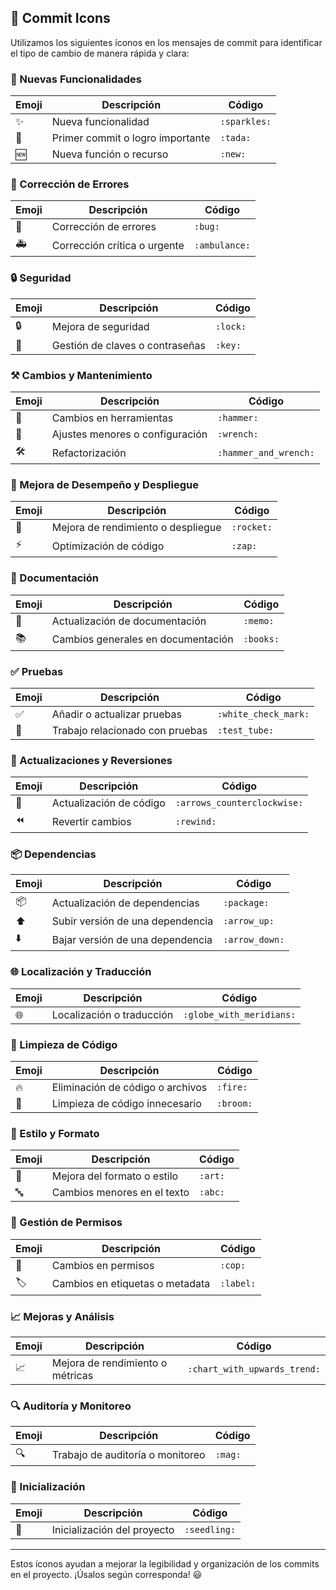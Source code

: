 ## 📌 Commit Icons

Utilizamos los siguientes íconos en los mensajes de commit para identificar el tipo de cambio de manera rápida y clara:

### 🌟 Nuevas Funcionalidades
| Emoji   | Descripción                          | Código                      |
|---------|--------------------------------------|-----------------------------|
| ✨      | Nueva funcionalidad                  | `:sparkles:`                |
| 🎉      | Primer commit o logro importante     | `:tada:`                    |
| 🆕      | Nueva función o recurso              | `:new:`                     |

### 🐞 Corrección de Errores
| Emoji   | Descripción                          | Código                      |
|---------|--------------------------------------|-----------------------------|
| 🐛      | Corrección de errores                | `:bug:`                     |
| 🚑️     | Corrección crítica o urgente         | `:ambulance:`               |

### 🔒 Seguridad
| Emoji   | Descripción                          | Código                      |
|---------|--------------------------------------|-----------------------------|
| 🔒      | Mejora de seguridad                  | `:lock:`                    |
| 🔑      | Gestión de claves o contraseñas      | `:key:`                     |

### ⚒️ Cambios y Mantenimiento
| Emoji   | Descripción                          | Código                      |
|---------|--------------------------------------|-----------------------------|
| 🔨      | Cambios en herramientas              | `:hammer:`                  |
| 🔧      | Ajustes menores o configuración      | `:wrench:`                  |
| 🛠️      | Refactorización                      | `:hammer_and_wrench:`       |

### 🚀 Mejora de Desempeño y Despliegue
| Emoji   | Descripción                          | Código                      |
|---------|--------------------------------------|-----------------------------|
| 🚀      | Mejora de rendimiento o despliegue   | `:rocket:`                  |
| ⚡      | Optimización de código               | `:zap:`                     |

### 📝 Documentación
| Emoji   | Descripción                          | Código                      |
|---------|--------------------------------------|-----------------------------|
| 📝      | Actualización de documentación       | `:memo:`                    |
| 📚      | Cambios generales en documentación   | `:books:`                   |

### ✅ Pruebas
| Emoji   | Descripción                          | Código                      |
|---------|--------------------------------------|-----------------------------|
| ✅      | Añadir o actualizar pruebas          | `:white_check_mark:`        |
| 🧪      | Trabajo relacionado con pruebas      | `:test_tube:`               |

### 🔄 Actualizaciones y Reversiones
| Emoji   | Descripción                          | Código                      |
|---------|--------------------------------------|-----------------------------|
| 🔄      | Actualización de código              | `:arrows_counterclockwise:` |
| ⏪      | Revertir cambios                     | `:rewind:`                  |

### 📦 Dependencias
| Emoji   | Descripción                          | Código                      |
|---------|--------------------------------------|-----------------------------|
| 📦      | Actualización de dependencias        | `:package:`                 |
| ⬆️      | Subir versión de una dependencia    | `:arrow_up:`                |
| ⬇️      | Bajar versión de una dependencia    | `:arrow_down:`              |

### 🌐 Localización y Traducción
| Emoji   | Descripción                          | Código                      |
|---------|--------------------------------------|-----------------------------|
| 🌐      | Localización o traducción            | `:globe_with_meridians:`    |

### 🧹 Limpieza de Código
| Emoji   | Descripción                          | Código                      |
|---------|--------------------------------------|-----------------------------|
| 🔥      | Eliminación de código o archivos     | `:fire:`                    |
| 🧹      | Limpieza de código innecesario       | `:broom:`                   |

### 🎨 Estilo y Formato
| Emoji   | Descripción                          | Código                      |
|---------|--------------------------------------|-----------------------------|
| 🎨      | Mejora del formato o estilo          | `:art:`                     |
| 🔤      | Cambios menores en el texto          | `:abc:`                     |

### 🛂 Gestión de Permisos
| Emoji   | Descripción                          | Código                      |
|---------|--------------------------------------|-----------------------------|
| 👮      | Cambios en permisos                  | `:cop:`                     |
| 🏷️      | Cambios en etiquetas o metadata     | `:label:`                   |

### 📈 Mejoras y Análisis
| Emoji   | Descripción                          | Código                      |
|---------|--------------------------------------|-----------------------------|
| 📈      | Mejora de rendimiento o métricas     | `:chart_with_upwards_trend:`|

### 🔍 Auditoría y Monitoreo
| Emoji   | Descripción                          | Código                      |
|---------|--------------------------------------|-----------------------------|
| 🔍      | Trabajo de auditoría o monitoreo     | `:mag:`                     |

### 🌱 Inicialización
| Emoji   | Descripción                          | Código                      |
|---------|--------------------------------------|-----------------------------|
| 🌱      | Inicialización del proyecto          | `:seedling:`                |

---

Estos íconos ayudan a mejorar la legibilidad y organización de los commits en el proyecto. ¡Úsalos según corresponda! 😃